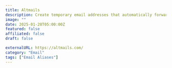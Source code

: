 ```yaml
---
title: Altmails
description: Create temporary email addresses that automatically forward all emails to your personal email account. 
image: ""
date: 2025-01-28T05:00:00Z
featured: false
affiliated: false
draft: false

externalURL: https://altmails.com/
category: "Email"
tags: ["Email Aliases"]
---
```

